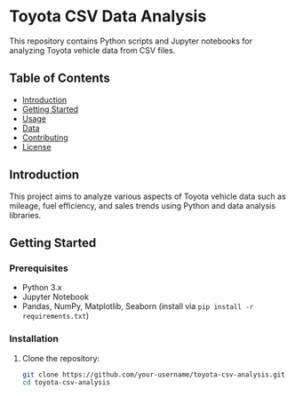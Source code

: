# Toyota CSV Data Analysis

This repository contains Python scripts and Jupyter notebooks for analyzing Toyota vehicle data from CSV files.

## Table of Contents

- [Introduction](#introduction)
- [Getting Started](#getting-started)
- [Usage](#usage)
- [Data](#data)
- [Contributing](#contributing)
- [License](#license)

## Introduction

This project aims to analyze various aspects of Toyota vehicle data such as mileage, fuel efficiency, and sales trends using Python and data analysis libraries.

## Getting Started

### Prerequisites

- Python 3.x
- Jupyter Notebook
- Pandas, NumPy, Matplotlib, Seaborn (install via `pip install -r requirements.txt`)

### Installation

1. Clone the repository:
   ```bash
   git clone https://github.com/your-username/toyota-csv-analysis.git
   cd toyota-csv-analysis

